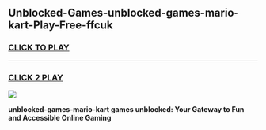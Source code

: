 
## Unblocked-Games-unblocked-games-mario-kart-Play-Free-ffcuk
<h3>
<a href="https://premium76.site?title=unblocked-games-mario-kart&ref=10A">CLICK TO PLAY</a></h3>
<hr>

<h3>
<a href="https://premium76.site?title=unblocked-games-mario-kart&ref=10A">CLICK 2 PLAY</a>
  
</h3>

<a href="https://premium76.site?title=unblocked-games-mario-kart&ref=10A"><img src="https://clearcache.store/games.png"></a>


**unblocked-games-mario-kart games unblocked: Your Gateway to Fun and Accessible Online Gaming**
